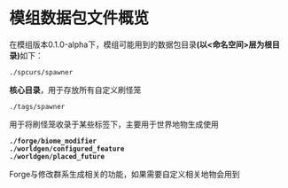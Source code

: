 # 模组数据包文件概览

在模组版本0.1.0-alpha下，模组可能用到的数据包目&#x5F55;**(以<命名空间>层为根目录)**&#x5982;下：

```
./spcurs/spawner
```

**核心目录**，用于存放所有自定义刷怪笼

```
./tags/spawner
```

用于将刷怪笼收录于某些标签下，主要用于世界地物生成使用

<pre><code><strong>./forge/biome_modifier
</strong><strong>./worldgen/configured_feature
</strong><strong>./worldgen/placed_future
</strong></code></pre>

Forge与修改群系生成相关的功能，如果需要自定义相关地物会用到
